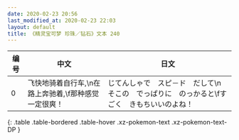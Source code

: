```yaml
---
date: 2020-02-23 20:56
last_modified_at: 2020-02-23 22:03
layout: default
title: 《精灵宝可梦 珍珠／钻石》文本 240
---
```

| 编号 | 中文 | 日文 |
| ---- | ---- | ---- |
| 0 | 飞快地骑着自行车,\n在路上奔驰着,\f那种感觉一定很爽！ | じてんしゃで　スピ－ド　だして\nそこの　でっぱりに　のっかると\fすごく　きもちいいのよね！ |
{: .table .table-bordered .table-hover .xz-pokemon-text .xz-pokemon-text-DP }